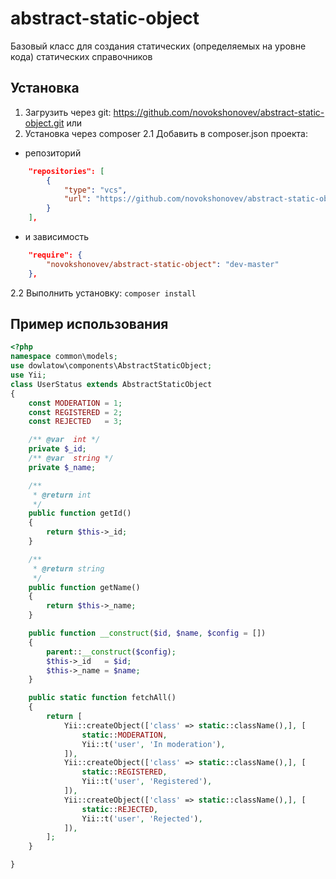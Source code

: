 # abstract-static-object

Базовый класс для создания статических (определяемых на уровне кода) статических справочников

## Установка

1. Загрузить через git: https://github.com/novokshonovev/abstract-static-object.git
или 
2. Установка через composer 
2.1 Добавить в composer.json проекта:
* репозиторий 
```json
    "repositories": [
        {
            "type": "vcs",
            "url": "https://github.com/novokshonovev/abstract-static-object"
        }
    ],
```
* и зависимость
```json
    "require": {
        "novokshonovev/abstract-static-object": "dev-master"
    },
```
2.2 Выполнить установку: ``composer install``

## Пример использования

```php
<?php
namespace common\models;
use dowlatow\components\AbstractStaticObject;
use Yii;
class UserStatus extends AbstractStaticObject
{
    const MODERATION = 1;
    const REGISTERED = 2;
    const REJECTED   = 3;

    /** @var  int */
    private $_id;
    /** @var  string */
    private $_name;

    /**
     * @return int
     */
    public function getId()
    {
        return $this->_id;
    }

    /**
     * @return string
     */
    public function getName()
    {
        return $this->_name;
    }

    public function __construct($id, $name, $config = [])
    {
        parent::__construct($config);
        $this->_id   = $id;
        $this->_name = $name;
    }

    public static function fetchAll()
    {
        return [
            Yii::createObject(['class' => static::className(),], [
                static::MODERATION,
                Yii::t('user', 'In moderation'),
            ]),
            Yii::createObject(['class' => static::className(),], [
                static::REGISTERED,
                Yii::t('user', 'Registered'),
            ]),
            Yii::createObject(['class' => static::className(),], [
                static::REJECTED,
                Yii::t('user', 'Rejected'),
            ]),
        ];
    }

}
```